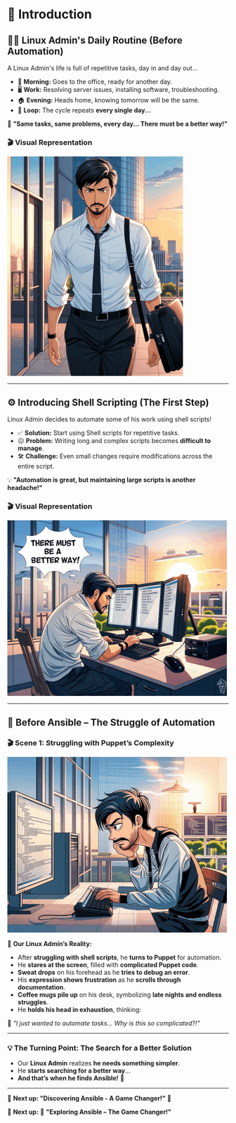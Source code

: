 # 🚀 Introduction

## 👨‍💻 Linux Admin's Daily Routine (Before Automation)
A Linux Admin's life is full of repetitive tasks, day in and day out...  

- 🏢 **Morning:** Goes to the office, ready for another day.  
- 🖥️ **Work:** Resolving server issues, installing software, troubleshooting.  
- 🏠 **Evening:** Heads home, knowing tomorrow will be the same.  
- 🔄 **Loop:** The cycle repeats **every single day...**  

💭 **"Same tasks, same problems, every day... There must be a better way!"**  

### 🎬 **Visual Representation**
![Linux Admin Daily Life](../images/Linux_daily.gif)

---

## ⚙️ Introducing Shell Scripting (The First Step)
Linux Admin decides to automate some of his work using shell scripts!  

- ✅ **Solution:** Start using Shell scripts for repetitive tasks.  
- 😖 **Problem:** Writing long and complex scripts becomes **difficult to manage**.  
- 🛠️ **Challenge:** Even small changes require modifications across the entire script.  

💡 **"Automation is great, but maintaining large scripts is another headache!"**  

### 🎬 **Visual Representation**
![Linux Admin Using Shell](../images/with_scripting.gif)

---

## 🚀 Before Ansible – The Struggle of Automation  

### 🎬 Scene 1: Struggling with Puppet’s Complexity  

![Struggling with Puppet](../images/script_puppet.gif)  

📌 **Our Linux Admin’s Reality:**  
- After **struggling with shell scripts**, he **turns to Puppet** for automation.  
- He **stares at the screen**, filled with **complicated Puppet code**.  
- **Sweat drops** on his forehead as he **tries to debug an error**.  
- His **expression shows frustration** as he **scrolls through documentation**.  
- **Coffee mugs pile up** on his desk, symbolizing **late nights and endless struggles**.  
- He **holds his head in exhaustion**, thinking:  

💭 *"I just wanted to automate tasks… Why is this so complicated?!"*  

---

### 💡 The Turning Point: The Search for a Better Solution  
- Our **Linux Admin** realizes **he needs something simpler**.  
- He **starts searching for a better way**…  
- **And that’s when he finds Ansible!** 🎉  

---

📌 **Next up: "Discovering Ansible - A Game Changer!"** 🚀


📌 **Next up:** 🚀 **"Exploring Ansible – The Game Changer!"**  
